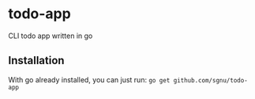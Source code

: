 # todo-app
CLI todo app written in go
## Installation
With go already installed, you can just run:
`go get github.com/sgnu/todo-app`
